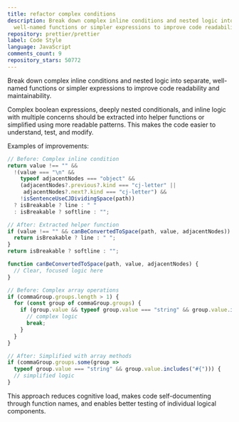 ```yaml
---
title: refactor complex conditions
description: Break down complex inline conditions and nested logic into separate,
  well-named functions or simpler expressions to improve code readability and maintainability.
repository: prettier/prettier
label: Code Style
language: JavaScript
comments_count: 9
repository_stars: 50772
---
```


Break down complex inline conditions and nested logic into separate, well-named functions or simpler expressions to improve code readability and maintainability.

Complex boolean expressions, deeply nested conditionals, and inline logic with multiple concerns should be extracted into helper functions or simplified using more readable patterns. This makes the code easier to understand, test, and modify.

Examples of improvements:

```javascript
// Before: Complex inline condition
return value !== "" && 
  !(value === "\n" && 
    typeof adjacentNodes === "object" && 
    (adjacentNodes?.previous?.kind === "cj-letter" || 
     adjacentNodes?.next?.kind === "cj-letter") && 
    !isSentenceUseCJDividingSpace(path))
  ? isBreakable ? line : " " 
  : isBreakable ? softline : "";

// After: Extracted helper function
if (value !== "" && canBeConvertedToSpace(path, value, adjacentNodes)) {
  return isBreakable ? line : " ";
}
return isBreakable ? softline : "";

function canBeConvertedToSpace(path, value, adjacentNodes) {
  // Clear, focused logic here
}
```

```javascript
// Before: Complex array operations
if (commaGroup.groups.length > 1) {
  for (const group of commaGroup.groups) {
    if (group.value && typeof group.value === "string" && group.value.includes("#{")) {
      // complex logic
      break;
    }
  }
}

// After: Simplified with array methods
if (commaGroup.groups.some(group => 
  typeof group.value === "string" && group.value.includes("#{"))) {
  // simplified logic
}
```

This approach reduces cognitive load, makes code self-documenting through function names, and enables better testing of individual logical components.